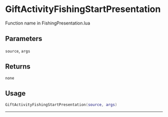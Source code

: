 # GiftActivityFishingStartPresentation
Function name in FishingPresentation.lua
## Parameters
`source`, `args`
## Returns
`none`
## Usage
```lua
GiftActivityFishingStartPresentation(source, args)
```
---
